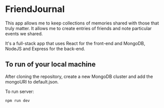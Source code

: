 # FriendJournal

This app allows me to keep collections of memories shared with those that truly matter. It allows me to create
entries of friends and note particular events we shared. 

It's a full-stack app that uses React for the front-end and MongoDB, NodeJS and Express for the back-end. 

## To run of your local machine

After cloning the repository, create a new MongoDB cluster and add the mongoURI to default.json. 

To run server:

```bash
npm run dev     
```
